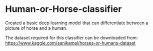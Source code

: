 # Human-or-Horse-classifier
Created a basic deep learning model that can differentiate between a picture of horse and a human.

The dataset required for this classifier can be downloaded from:
https://www.kaggle.com/sanikamal/horses-or-humans-dataset
